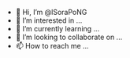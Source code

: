 - 👋 Hi, I’m @lSoraPoNG
- 👀 I’m interested in ...
- 🌱 I’m currently learning ...
- 💞️ I’m looking to collaborate on ...
- 📫 How to reach me ...

<!---
lSoraPoNG/lSoraPoNG is a ✨ special ✨ repository because its `README.md` (this file) appears on your GitHub profile.
You can click the Preview link to take a look at your changes.
--->
